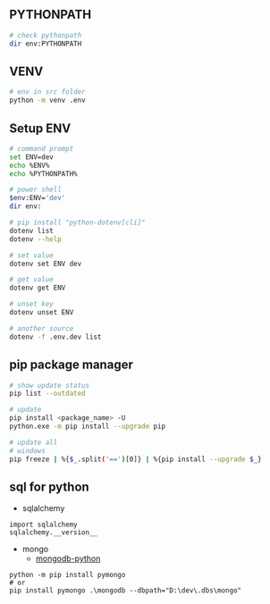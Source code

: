 
## PYTHONPATH

```bash
# check pythonpath
dir env:PYTHONPATH

```


## VENV

```bash
# env in src folder
python -m venv .env 

```

## Setup ENV

```bash
# command prompt
set ENV=dev
echo %ENV%
echo %PYTHONPATH%

# power shell 
$env:ENV='dev'
dir env:

# pip install "python-dotenv[cli]"
dotenv list
dotenv --help

# set value
dotenv set ENV dev

# get value
dotenv get ENV

# unset key
dotenv unset ENV

# another source 
dotenv -f .env.dev list
```


## pip package manager

```bash
# show update status
pip list --outdated

# update
pip install <package_name> -U
python.exe -m pip install --upgrade pip

# update all
# windows
pip freeze | %{$_.split('==')[0]} | %{pip install --upgrade $_}

```


## sql for python

- sqlalchemy
```
import sqlalchemy
sqlalchemy.__version__
```
- mongo
    - [mongodb-python](https://www.mongodb.com/python)
```
python -m pip install pymongo
# or
pip install pymongo .\mongodb --dbpath="D:\dev\.dbs\mongo"
```